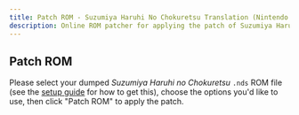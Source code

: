 ```yaml
---
title: Patch ROM - Suzumiya Haruhi No Chokuretsu Translation (Nintendo DS)
description: Online ROM patcher for applying the patch of Suzumiya Haruhi no Chokuretsu (The Series of Haruhi Suzumiya)
---
```


## Patch ROM

Please select your dumped _Suzumiya Haruhi no Chokuretsu_ `.nds` ROM file (see the [setup guide](/chokuretsu/guide) for how to get this), choose the options you'd like to use, then click "Patch ROM" to apply the patch.